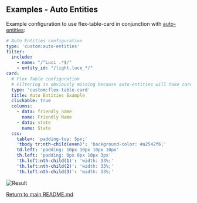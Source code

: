 ## Examples - Auto Entities

<!-- [full text section] -->
Example configuration to use flex-table-card in conjunction with [auto-entities](https://github.com/thomasloven/lovelace-auto-entities):

<!-- [listing section] -->
``` yaml
# Auto Entities configuration
type: 'custom:auto-entities'
filter:
  include:
    - name: "/^Luci .*$/"
    - entity_id: "/light.luce_*/"
card:
  # Flex Table configuration
  # Filtering is obviously missing because auto-entities will take care of that
  type: 'custom:flex-table-card'
  title: Auto Entities Example
  clickable: true
  columns:
    - data: friendly_name              
      name: Friendly Name
    - data: state           
      name: State 
  css:
    table+: 'padding-top: 5px;'
    'tbody tr:nth-child(even)': 'background-color: #a2542f6;'
    td.left: 'padding: 10px 10px 10px 10px'
    th.left: 'padding: 0px 0px 10px 3px'
    'th.left:nth-child(1)': 'width: 33%;'
    'th.left:nth-child(2)': 'width: 33%;'
    'th.left:nth-child(3)': 'width: 33%;'
```

<!-- [example image section] -->
<!-- use issue #29 for dumping images and link them here -->
![Result](https://user-images.githubusercontent.com/16034687/78148053-a98e0600-7434-11ea-8e75-16e942d277f5.png)

[Return to main README.md](../README.md)
